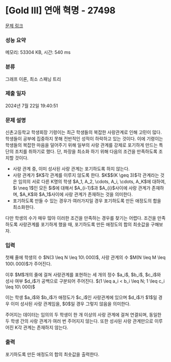 # [Gold III] 연애 혁명 - 27498 

[문제 링크](https://www.acmicpc.net/problem/27498) 

### 성능 요약

메모리: 53304 KB, 시간: 540 ms

### 분류

그래프 이론, 최소 스패닝 트리

### 제출 일자

2024년 7월 22일 19:40:51

### 문제 설명

<p>신촌고등학교 학생회장 기령이는 최근 학생들의 복잡한 사랑관계로 인해 고민이 많다. 학생들이 공부에 집중하지 못해 전반적인 성적이 하락하고 있는 것이다. 이에 기령이는 학생들의 복잡한 마음을 덜어주기 위해 일부의 사랑 관계를 강제로 포기하게 만드는 특단의 조치를 취하기로 했다. 단, 파장을 최소화 하기 위해 다음의 조건을 만족하도록 조치할 것이다.</p>

<ul>
	<li>사랑 관계 중, 이미 성사된 사랑 관계는 포기하도록 하지 않는다.</li>
	<li>사랑 관계가 $K$각 관계를 이루지 않도록 한다. $K$$(K \geq 3)$각 관계라는 것은 임의의 서로 다른 K명의 학생 $A_1, A_2, \cdots, A_i, \cdots, A_K$에 대하여, $i \neq 1$인 모든 $i$에 대해서 $A_{i-1}$과 $A_{i}$사이에 사랑 관계가 존재하며, $A_K$와 $A_1$사이에 사랑 관계가 존재하는 것을 의미한다.</li>
	<li>포기하도록 만들 수 있는 경우가 여러가지일 경우 포기하도록 만든 애정도의 합을 최소화한다.</li>
</ul>

<p>다만 학생의 수가 매우 많아 이러한 조건을 만족하는 경우를 찾기는 어렵다. 조건을 만족하도록 사랑관계를 포기하게 했을 때, 포기하도록 만든 애정도의 합의 최솟값을 구해보자.</p>

### 입력 

 <p>첫째 줄에 학생의 수 $N(3 \leq N \leq 10\ 000)$, 사랑 관계의 수 $M(N \leq M \leq 100\ 000)$가 주어진다.</p>

<p>이후 $M$개의 줄에 걸쳐 사랑관계를 표현하는 세 개의 정수 $a_i$, $b_i$, $c_i$와 성사 여부 $d_i$가 공백으로 구분되어 주어진다. $(1 \leq a_i < b_i \leq N; 1 \leq c_i \leq 10\ 000)$</p>

<p>이는 학생 $a_i$와 $b_i$가 애정도가 $c_i$인 사랑관계에 있으며 $d_i$가 $1$일 경우 이미 성사된 사랑 관계임을, $0$일 경우 그렇지 않음을 의미한다.</p>

<p>주어지는 데이터는 임의의 두 학생이 한 개 이상의 사랑 관계에 걸쳐 연결되며, 동일한 두 학생 간의 사랑 관계가 여러 번 주어지지 않는다. 또한 성사된 사랑 관계만으로 이루어진 K각 관계는 존재하지 않는다.</p>

### 출력 

 <p>포기하도록 만든 애정도의 합의 최솟값을 출력한다.</p>

